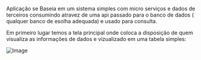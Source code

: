  Aplicação se Baseia em um sistema simples com micro serviços e dados de terceiros consumindo atravez de uma api passado para o banco de dados ( qualquer banco de esolha adequada) e usado para consulta.
 
 
 
 
 Em primeiro lugar temos a tela principal onde coloca a disposição de quem visualiza as informações de dados e vizualizado em uma tabela simples:

![Image](https://github.com/user-attachments/assets/d56a8607-2a1e-45d0-b939-2b9e3dbb0e17)
